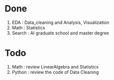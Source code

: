 # Done

1. EDA : Data_cleaning and Analysis, Visualization
2. Math : Statistics
3. Search : AI graduate school and master degree

# Todo

1. Math : review LinearAlgebra and Statistics
2. Python : review the code of Data Cleaning

